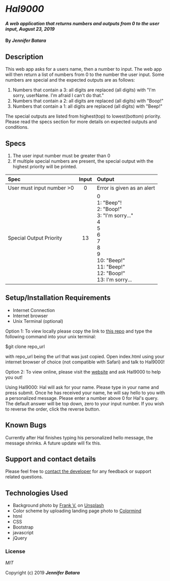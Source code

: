 # _Hal9000_

#### _A web application that returns numbers and outputs from 0 to the user input, August 23, 2019_

#### By _**Jennifer Batara**_

## Description

This web app asks for a users name, then a number to input. The web app will then return a list of numbers from 0 to the number the user input. Some numbers are special and the expected outputs are as follows:

1. Numbers that contain a 3: all digits are replaced (all digits) with "I'm sorry, userName. I'm afraid I can't do that."
2. Numbers that contain a 2: all digits are replaced (all digits) with "Boop!"
3. Numbers that contain a 1: all digits are replaced (all digits) with "Beep!"

The special outputs are listed from highest(top) to lowest(bottom) priority. Please read the specs section for more details on expected outputs and conditions.

## Specs

1. The user input number must be greater than 0
2. If multiple special numbers are present, the special output with the highest priority will be printed.

| Spec                      |Input          | Output |
|:---------------------------|:-------------:|:------|
| User must input number >0 | 0 | Error is given as an alert |
| Special Output Priority|    13   |  0 <br> 1: "Beep"!<br>2: "Boop!"<br>3: "I'm sorry..."<br>4<br>5<br>6<br>7<br>8<br>9<br>10: "Beep!"<br>11: "Beep!"<br>12: "Boop!" <br>13: I'm sorry...|





## Setup/Installation Requirements

* Internet Connection
* Internet browser
* Unix Terminal (optional)

Option 1: To view locally please copy the link to [this repo](https://github.com/jbatara/hal9000.git) and type the following command into your unix terminal:

$git clone repo_url

with repo_url being the url that was just copied. Open index.html using your internet browser of choice (not compatible with Safari) and talk to Hal9000!

Option 2: To view online, please visit the [website](https://jbatara.github.io/hal9000/) and ask Hal9000 to help you out!

Using Hal9000: Hal will ask for your name. Please type in your name and press submit. Once he has received your name, he will say hello to you with a personalized message. Please enter a number above 0 for Hal's query. The default answer will be top down, zero to your input number. If you wish to reverse the order, click the reverse button.

## Known Bugs

Currently after Hal finishes typing his personalized hello message, the message shrinks. A future update will fix this.

## Support and contact details

Please feel free to [contact the developer](mailto:jennifer.batara.dev@gmail.com) for any feedback or support related questions.

## Technologies Used

* Background photo by [Frank V.](https://unsplash.com/@franckinjapan) on [Unsplash](https://unsplash.com)
* Color scheme by uploading landing page photo to [Colormind](http://colormind.io/image/)
* html
* CSS
* Bootstrap
* javascript
* jQuery


### License

*MIT*

Copyright (c) 2019 **_Jennifer Batara_**

